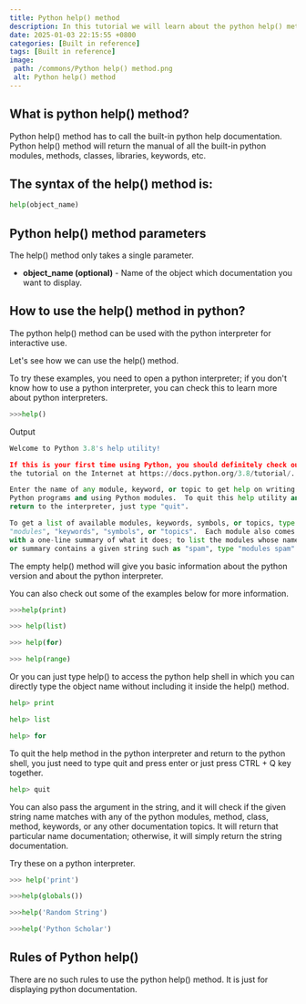 ```yaml
---
title: Python help() method
description: In this tutorial we will learn about the python help() method and its use with examples
date: 2025-01-03 22:15:55 +0800
categories: [Built in reference]
tags: [Built in reference]
image:
 path: /commons/Python help() method.png
 alt: Python help() method
---
```


## What is python help() method?

Python help() method has to call the built-in python help documentation. Python help() method will return the manual of all the built-in python modules, methods, classes, libraries, keywords, etc.

## The syntax of the help() method is:

```python
help(object_name)

```

## Python help() method parameters

The help() method only takes a single parameter.

* **object\_name (optional)** \- Name of the object which documentation you want to display.

<script type="text/javascript">
	atOptions = {
		'key' : 'f934c5057f4cfe34762901514605d248',
		'format' : 'iframe',
		'height' : 180,
		'width' : 300,
		'params' : {}
	};
</script>
<script type="text/javascript" src="//www.highperformanceformat.com/f934c5057f4cfe34762901514605d248/invoke.js"></script>
## How to use the help() method in python?

The python help() method can be used with the python interpreter for interactive use. 

Let's see how we can use the help() method.

To try these examples, you need to open a python interpreter; if you don't know how to use a python interpreter, you can check this to learn more about python interpreters.

```python
>>>help()

```

Output

```python
Welcome to Python 3.8's help utility!

If this is your first time using Python, you should definitely check out
the tutorial on the Internet at https://docs.python.org/3.8/tutorial/.

Enter the name of any module, keyword, or topic to get help on writing
Python programs and using Python modules.  To quit this help utility and
return to the interpreter, just type "quit".

To get a list of available modules, keywords, symbols, or topics, type
"modules", "keywords", "symbols", or "topics".  Each module also comes
with a one-line summary of what it does; to list the modules whose name
or summary contains a given string such as "spam", type "modules spam".

```

The empty help() method will give you basic information about the python version and about the python interpreter.

You can also check out some of the examples below for more information.

```python
>>>help(print)

```

```python
>>> help(list)

```

```python
>>> help(for)
```

```python
>>> help(range)
```

Or you can just type help() to access the python help shell in which you can directly type the object name without including it inside the help() method.

```python
help> print
```

```python
help> list
```

```python
help> for 

```

<script type="text/javascript">
	atOptions = {
		'key' : 'f934c5057f4cfe34762901514605d248',
		'format' : 'iframe',
		'height' : 180,
		'width' : 300,
		'params' : {}
	};
</script>
<script type="text/javascript" src="//www.highperformanceformat.com/f934c5057f4cfe34762901514605d248/invoke.js"></script>
To quit the help method in the python interpreter and return to the python shell, you just need to type quit and press enter or just press CTRL \+ Q key together.

```python
help> quit

```

You can also pass the argument in the string, and it will check if the given string name matches with any of the python modules, method, class, method, keywords, or any other documentation topics. It will return that particular name documentation; otherwise, it will simply return the string documentation.

Try these on a python interpreter.

```python
>>> help('print')

```

```python
>>>help(globals())

```

```python
>>>help('Random String')

```

```python
>>>help('Python Scholar')
```
## Rules of Python help()
<script type="text/javascript">
	atOptions = {
		'key' : 'f934c5057f4cfe34762901514605d248',
		'format' : 'iframe',
		'height' : 180,
		'width' : 300,
		'params' : {}
	};
</script>
<script type="text/javascript" src="//www.highperformanceformat.com/f934c5057f4cfe34762901514605d248/invoke.js"></script>

There are no such rules to use the python help() method. It is just for displaying python documentation.